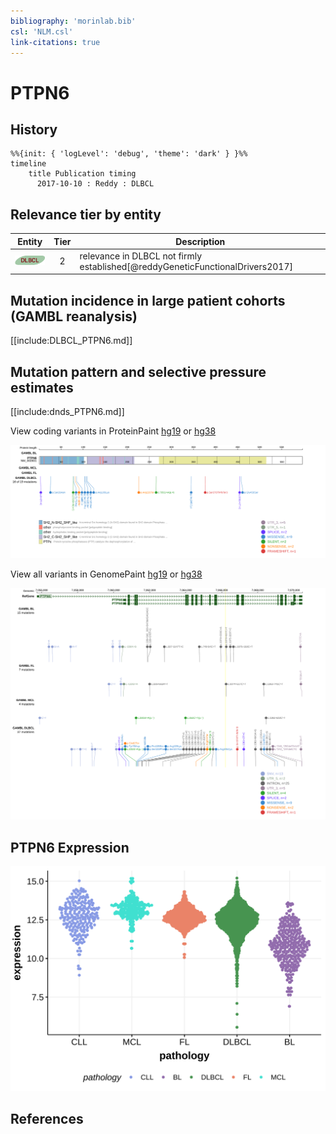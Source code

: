 ```yaml
---
bibliography: 'morinlab.bib'
csl: 'NLM.csl'
link-citations: true
---
```

# PTPN6

## History
```mermaid
%%{init: { 'logLevel': 'debug', 'theme': 'dark' } }%%
timeline
    title Publication timing
      2017-10-10 : Reddy : DLBCL
```

## Relevance tier by entity

|Entity|Tier|Description                              |
|:------:|:----:|-----------------------------------------|
|![DLBCL](images/icons/DLBCL_tier2.png) |2   |relevance in DLBCL not firmly established[@reddyGeneticFunctionalDrivers2017]|

## Mutation incidence in large patient cohorts (GAMBL reanalysis)

[[include:DLBCL_PTPN6.md]]

## Mutation pattern and selective pressure estimates

[[include:dnds_PTPN6.md]]

View coding variants in ProteinPaint [hg19](https://morinlab.github.io/LLMPP/GAMBL/PTPN6_protein.html)  or [hg38](https://morinlab.github.io/LLMPP/GAMBL/PTPN6_protein_hg38.html)

![](images/proteinpaint/PTPN6_NM_002831.svg)

View all variants in GenomePaint [hg19](https://morinlab.github.io/LLMPP/GAMBL/PTPN6.html)  or [hg38](https://morinlab.github.io/LLMPP/GAMBL/PTPN6_hg38.html)

![](images/proteinpaint/PTPN6.svg)

## PTPN6 Expression
![](images/gene_expression/PTPN6_by_pathology.svg)
<!-- ORIGIN: reddyGeneticFunctionalDrivers2017 -->
<!-- DLBCL: reddyGeneticFunctionalDrivers2017 -->

## References

